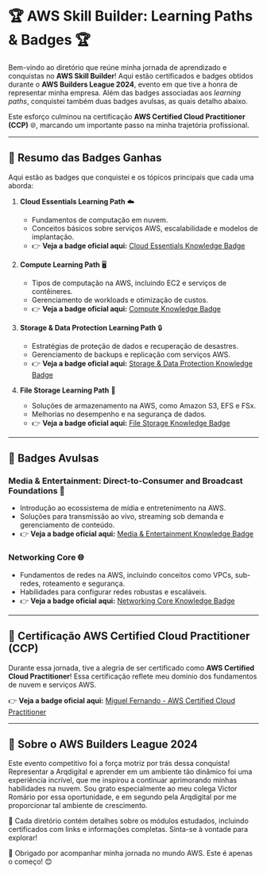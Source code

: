 # 🏆 **AWS Skill Builder: Learning Paths & Badges** 🏆  

Bem-vindo ao diretório que reúne minha jornada de aprendizado e conquistas no **AWS Skill Builder**! Aqui estão certificados e badges obtidos durante o **AWS Builders League 2024**, evento em que tive a honra de representar minha empresa. Além das badges associadas aos *learning paths*, conquistei também duas badges avulsas, as quais detalho abaixo.  

Este esforço culminou na certificação **AWS Certified Cloud Practitioner (CCP)** 🌐, marcando um importante passo na minha trajetória profissional.  

---

## 🎯 **Resumo das Badges Ganhas**  
Aqui estão as badges que conquistei e os tópicos principais que cada uma aborda:  

1. **Cloud Essentials Learning Path** ☁️  
   - Fundamentos de computação em nuvem.  
   - Conceitos básicos sobre serviços AWS, escalabilidade e modelos de implantação.  
   - 👉 **Veja a badge oficial aqui:** [Cloud Essentials Knowledge Badge](https://www.credly.com/badges/d94101f3-1ef0-4305-9f6b-b43acde65578/public_url) 

2. **Compute Learning Path** 🖥️  
   - Tipos de computação na AWS, incluindo EC2 e serviços de contêineres.  
   - Gerenciamento de workloads e otimização de custos.  
   - 👉 **Veja a badge oficial aqui:** [Compute Knowledge Badge](https://www.credly.com/badges/72d841d4-c741-441f-bbb4-a74ddd1795d0/public_url) 

3. **Storage & Data Protection Learning Path** 🔒  
   - Estratégias de proteção de dados e recuperação de desastres.  
   - Gerenciamento de backups e replicação com serviços AWS.  
   - 👉 **Veja a badge oficial aqui:** [Storage & Data Protection Knowledge Badge](https://www.credly.com/badges/03e6c011-6963-4217-8b48-4ad76127560d/public_url) 

4. **File Storage Learning Path** 📂  
   - Soluções de armazenamento na AWS, como Amazon S3, EFS e FSx.  
   - Melhorias no desempenho e na segurança de dados.  
   - 👉 **Veja a badge oficial aqui:** [File Storage Knowledge Badge](https://www.credly.com/badges/b157e30f-87b5-4c42-bb34-44a09ef9db97/public_url) 

---

## 🎨 **Badges Avulsas**  

### **Media & Entertainment: Direct-to-Consumer and Broadcast Foundations** 🎥  
- Introdução ao ecossistema de mídia e entretenimento na AWS.  
- Soluções para transmissão ao vivo, streaming sob demanda e gerenciamento de conteúdo.  
- 👉 **Veja a badge oficial aqui:** [Media & Entertainment Knowledge Badge](https://www.credly.com/badges/659fd4c0-bc60-4861-a721-12c81b0e89e1/public_url) 

### **Networking Core** 🌐  
- Fundamentos de redes na AWS, incluindo conceitos como VPCs, sub-redes, roteamento e segurança.  
- Habilidades para configurar redes robustas e escaláveis.  
- 👉 **Veja a badge oficial aqui:** [Networking Core Knowledge Badge](https://www.credly.com/badges/f5658cd8-a871-4707-a3d9-01cfeb718179/public_url) 

---

## 🥇 **Certificação AWS Certified Cloud Practitioner (CCP)**  

Durante essa jornada, tive a alegria de ser certificado como **AWS Certified Cloud Practitioner**! Essa certificação reflete meu domínio dos fundamentos de nuvem e serviços AWS.  

👉 **Veja a badge oficial aqui:** [Miguel Fernando - AWS Certified Cloud Practitioner](https://www.credly.com/badges/e2426424-6c63-4855-b518-bc2494e5fcd6/public_url)  

---

## 🏅 **Sobre o AWS Builders League 2024**  
Este evento competitivo foi a força motriz por trás dessa conquista! Representar a Arqdigital e aprender em um ambiente tão dinâmico foi uma experiência incrível, que me inspirou a continuar aprimorando minhas habilidades na nuvem. Sou grato especialmente ao meu colega Victor Romário por essa oportunidade, e em segundo pela Arqdigital
por me proporcionar tal ambiente de crescimento.

📂 Cada diretório contém detalhes sobre os módulos estudados, incluindo certificados com links e informações completas. Sinta-se à vontade para explorar!  

🚀 Obrigado por acompanhar minha jornada no mundo AWS. Este é apenas o começo! 😊  
